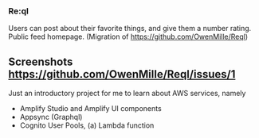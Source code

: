 ### Re:ql ###
Users can post about their favorite things, and give them a number rating. Public feed homepage. 
(Migration of https://github.com/OwenMille/Reql)

## Screenshots  https://github.com/OwenMille/Reql/issues/1 ##

Just an introductory project for me to learn about AWS services, namely 
- Amplify Studio and Amplify UI components
- Appsync (Graphql)
- Cognito User Pools, (a) Lambda function


